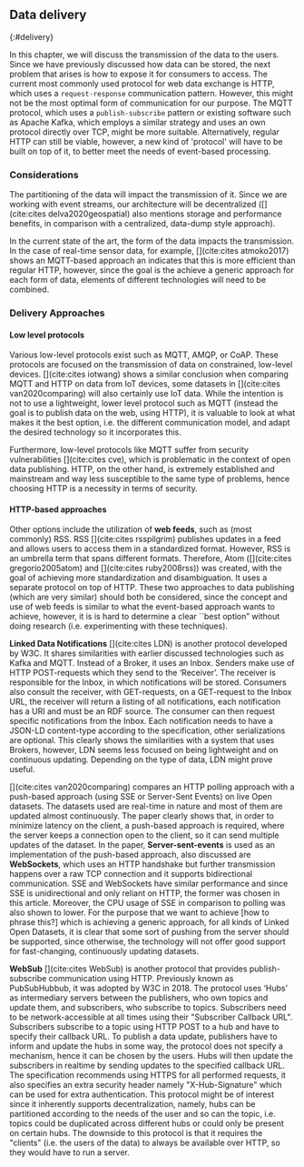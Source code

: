 ## Data delivery
{:#delivery}

In this chapter, we will discuss the transmission of the data to the users. Since we have previously discussed how data can be stored, the next problem that arises is how to expose it for consumers to access. The current most commonly used protocol for web data exchange is HTTP, which uses a `request-response` communication pattern. However, this might not be the most optimal form of communication for our purpose. The MQTT protocol, which uses a `publish-subscribe` pattern or existing software such as Apache Kafka, which employs a similar strategy and uses an own protocol directly over TCP, might be more suitable. Alternatively, regular HTTP can still be viable, however, a new kind of 'protocol' will have to be built on top of it, to better meet the needs of event-based processing.

### Considerations

The partitioning of the data will impact the transmission of it. Since we are working with event streams, our architecture will be decentralized ([](cite:cites delva2020geospatial) also mentions storage and performance benefits, in comparison with a centralized, data-dump style approach).

In the current state of the art, the form of the data impacts the transmission. In the case of real-time sensor data, for example, [](cite:cites atmoko2017) shows an MQTT-based approach an indicates that this is more efficient than regular HTTP, however, since the goal is the achieve a generic approach for each form of data, elements of different technologies will need to be combined.

### Delivery Approaches

#### Low level protocols

Various low-level protocols exist such as MQTT, AMQP, or CoAP. These protocols are focused on the transmission of data on constrained, low-level devices.
[](cite:cites iotwang) shows a similar conclusion when comparing MQTT and HTTP on data from IoT devices, some datasets in [](cite:cites van2020comparing) will also certainly use IoT data. While the intention is not to use a lightweight, lower level protocol such as MQTT (instead the goal is to publish data on the web, using HTTP), it is valuable to look at what makes it the best option, i.e. the different communication model, and adapt the desired technology so it incorporates this.

Furthermore, low-level protocols like MQTT suffer from security vulnerabilities [](cite:cites cve), which is problematic in the context of open data publishing. HTTP, on the other hand, is extremely established and mainstream and way less susceptible to the same type of problems, hence choosing HTTP is a necessity in terms of security.

#### HTTP-based approaches
Other options include the utilization of **web feeds**, such as (most commonly) RSS. RSS [](cite:cites rsspilgrim) publishes updates in a feed and allows users to access them in a standardized format. However, RSS is an umbrella term that spans different formats. Therefore, Atom ([](cite:cites gregorio2005atom) and [](cite:cites ruby2008rss)) was created, with the goal of achieving more standardization and disambiguation. It uses a separate protocol on top of HTTP. These two approaches to data publishing (which are very similar) should both be considered, since the concept and use of web feeds is similar to what the event-based approach wants to achieve, however, it is is hard to determine a clear ``best option” without doing research (i.e. experimenting with these techniques).


**Linked Data Notifications** [](cite:cites LDN) is another protocol developed by W3C. It shares similarities with earlier discussed technologies such as Kafka and MQTT. Instead of a Broker, it uses an Inbox. Senders make use of HTTP POST-requests which they send to the ‘Receiver’. The receiver is responsible for the Inbox, in which notifications will be stored. Consumers also consult the receiver, with GET-requests, on a GET-request to the Inbox URL, the receiver will return a listing of all notifications, each notification has a URI and must be an RDF source. The consumer can then request specific notifications from the Inbox. Each notification needs to have a JSON-LD content-type according to the specification, other serializations are optional. This clearly shows the similarities with a system that uses Brokers, however, LDN seems less focused on being lightweight and on continuous updating. Depending on the type of data, LDN might prove useful.


[](cite:cites van2020comparing) compares an HTTP polling approach with a push-based approach (using SSE or Server-Sent Events) on live Open datasets. The datasets used are real-time in nature and most of them are updated almost continuously. The paper clearly shows that, in order to minimize latency on the client, a push-based approach is required, where the server keeps a connection open to the client, so it can send multiple updates of the dataset. In the paper, **Server-sent-events** is used as an implementation of the push-based approach, also discussed are **WebSockets**, which uses an HTTP handshake but further transmission happens over a raw TCP connection and it supports bidirectional communication. SSE and WebSockets have similar performance and since SSE is unidirectional and only reliant on HTTP, the former was chosen in this article. Moreover, the CPU usage of SSE in comparison to polling was also shown to lower. For the purpose that we want to achieve [how to phrase this?] which is achieving a generic approach, for all kinds of Linked Open Datasets, it is clear that some sort of pushing from the server should be supported, since otherwise, the technology will not offer good support for fast-changing, continuously updating datasets. 


**WebSub** [](cite:cites WebSub) is another protocol that provides publish-subscribe communication using HTTP. Previously known as PubSubHubbub, it was adopted by W3C in 2018. The protocol uses ‘Hubs’ as intermediary servers between the publishers, who own topics and update them, and subscribers, who subscribe to topics. Subscribers need to be network-accessible at all times using their "Subscriber Callback URL". Subscribers subscribe to a topic using HTTP POST to a hub and have to specify their callback URL. To publish a data update, publishers have to inform and update the hubs in some way, the protocol does not specify a mechanism, hence it can be chosen by the users. Hubs will then update the subscribers in realtime by sending updates to the specified callback URL. The specification recommends using HTTPS for all performed requests, it also specifies an extra security header namely "X-Hub-Signature" which can be used for extra authentication. This protocol might be of interest since it inherently supports decentralization, namely, hubs can be partitioned according to the needs of the user and so can the topic, i.e. topics could be duplicated across different hubs or could only be present on certain hubs. The downside to this protocol is that it requires the "clients" (i.e. the users of the data) to always be available over HTTP, so they would have to run a server.

